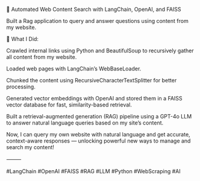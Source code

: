 🚀 Automated Web Content Search with LangChain, OpenAI, and FAISS

Built a Rag application to query and answer questions using content from my website.

🔧 What I Did:

Crawled internal links using Python and BeautifulSoup to recursively gather all content from my website.

Loaded web pages with LangChain’s WebBaseLoader.

Chunked the content using RecursiveCharacterTextSplitter for better processing.

Generated vector embeddings with OpenAI and stored them in a FAISS vector database for fast, similarity-based retrieval.

Built a retrieval-augmented generation (RAG) pipeline using a GPT-4o LLM to answer natural language queries based on my site’s content.

Now, I can query my own website with natural language and get accurate, context-aware responses — unlocking powerful new ways to manage and search my content!

⸻

#LangChain #OpenAI #FAISS #RAG #LLM #Python #WebScraping #AI
